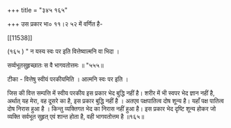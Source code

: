 +++
title = "३४५ १६५"

+++
उस प्रकार भा० ११।२ ५२ में वर्णित है- 

[[11538]]

(१६५ ) " न यस्य स्वः पर इति वित्तेष्वात्मनि वा भिदा । 

सर्व्वभूतसुहृच्छातः स वै भागवतोत्तमः ॥ "५५५॥ 

टीका - वित्तेषु स्वीयं परकीयमिति । आत्मनि स्वः पर इति । 

जिस की वित्त सम्पत्ति में स्वीय परकीय इस प्रकार भेद बुद्धि नहीं है। शरीर में भी स्वपर भेद ज्ञान नहीं है, अर्थात् यह मेरा, वह दूसरे का है, इस प्रकार बुद्धि नहीं है । अतएव पक्षपातित्व दोष शून्य है। यहाँ पक्ष पातित्व दोष निरास हुआ है । किन्तु व्यक्तिगत भेद का निरास नहीं हुआ है। इस प्रकार भेद दृष्टि शून्य होकर जो व्यक्ति सर्वभूत सुहृत् एवं शान्त होता है, वही भागवतोत्तम है ॥१६५॥ 
